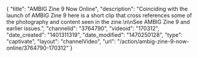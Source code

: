 {
    "title": "AMBIG Zine 9 Now Online",
    "description": "Coinciding with the launch of AMBIG Zine 9 here is a short clip that cross references some of the photography and content seen in the zine.\n\nSee AMBIG Zine 9 and earlier issues.",
    "channelid": "3764790",
    "videoid": "170312",
    "date_created": "1401311319",
    "date_modified": "1470250128",
    "type": "captivate",
    "layout": "channelVideo",
    "url": "\/action\/ambig-zine-9-now-online\/3764790-170312"
}